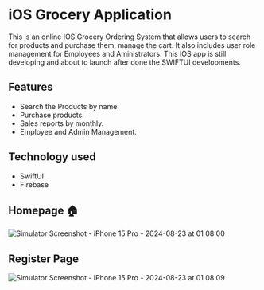 #  iOS Grocery Application

This is an online IOS Grocery Ordering System that allows users to search for products and purchase them, manage the cart. It also includes user role management for Employees and Aministrators. This IOS app is still developing and about to launch after done the SWIFTUI developments.

## Features

* Search the Products by name.
* Purchase products.
* Sales reports by monthly.
* Employee and Admin Management.

## Technology used

* SwiftUI
* Firebase

## Homepage 🏠
![Simulator Screenshot - iPhone 15 Pro - 2024-08-23 at 01 08 00](https://github.com/user-attachments/assets/870f851c-afd3-446a-b78c-aa2b0e728dec)

## Register Page
![Simulator Screenshot - iPhone 15 Pro - 2024-08-23 at 01 08 09](https://github.com/user-attachments/assets/c1e4a785-ca58-4aca-8667-6daaae4d9cdb)







